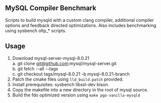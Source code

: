 ## MySQL Compiler Benchmark
Scripts to build mysqld with a custom clang compiler, additional compiler options and feedback directed optimizations.
Also includes benchmarking using sysbench oltp_* scripts.

## Usage 
1. Download mysql-server-mysql-8.0.21  
  a. git clone git@github.com:mysql/mysql-server.git  
  b. git fetch --all --tags  
  c. git checkout tags/mysql-8.0.21 -b mysql-8.0.21-branch  
2. Patch the cmake files using `lld_build.patch` provided.
3. Install prerequisites: sysbench libssl-dev bison. 
4. Copy the makefile into a new directory in the root of mysql source.
5. Build the fdo optimized version using `make pgo-vanilla-mysqld`
